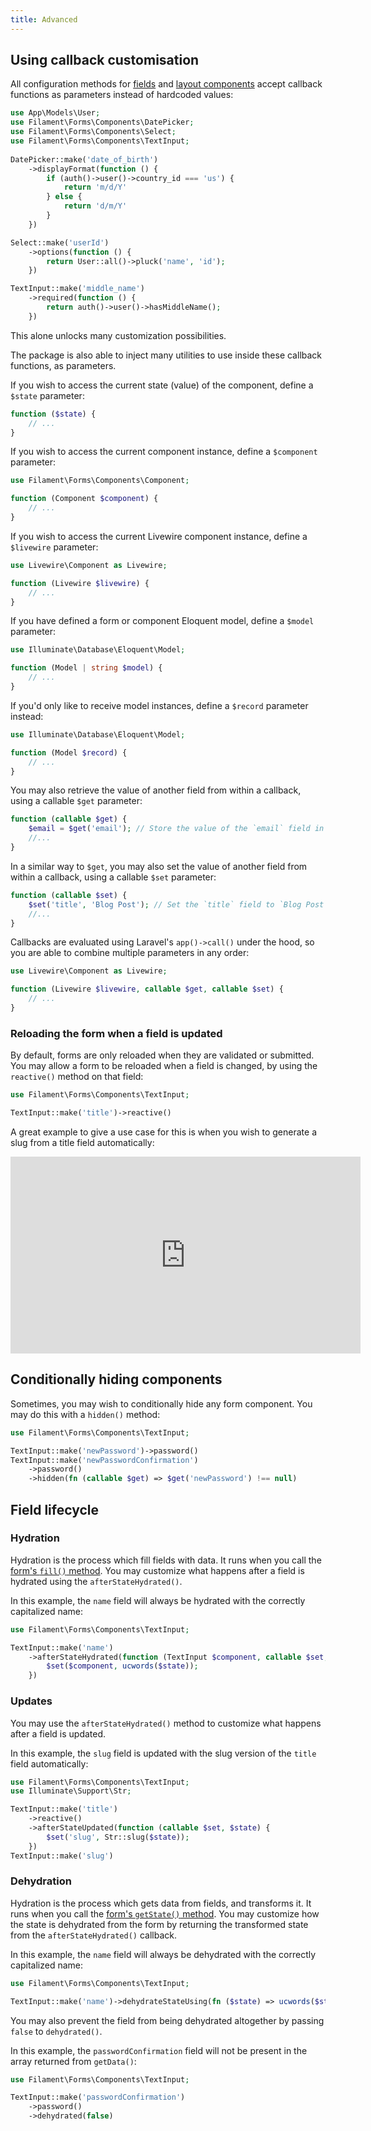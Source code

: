 ```yaml
---
title: Advanced
---
```


## Using callback customisation

All configuration methods for [fields](fields) and [layout components](layout) accept callback functions as parameters instead of hardcoded values:

```php
use App\Models\User;
use Filament\Forms\Components\DatePicker;
use Filament\Forms\Components\Select;
use Filament\Forms\Components\TextInput;
    
DatePicker::make('date_of_birth')
    ->displayFormat(function () {
        if (auth()->user()->country_id === 'us') {
            return 'm/d/Y'
        } else {
            return 'd/m/Y'
        }
    })

Select::make('userId')
    ->options(function () {
        return User::all()->pluck('name', 'id');
    })

TextInput::make('middle_name')
    ->required(function () {
        return auth()->user()->hasMiddleName();
    })
```

This alone unlocks many customization possibilities.

The package is also able to inject many utilities to use inside these callback functions, as parameters.

If you wish to access the current state (value) of the component, define a `$state` parameter:

```php
function ($state) {
    // ...
}
```

If you wish to access the current component instance, define a `$component` parameter:

```php
use Filament\Forms\Components\Component;

function (Component $component) {
    // ...
}
```

If you wish to access the current Livewire component instance, define a `$livewire` parameter:

```php
use Livewire\Component as Livewire;

function (Livewire $livewire) {
    // ...
}
```

If you have defined a form or component Eloquent model, define a `$model` parameter:

```php
use Illuminate\Database\Eloquent\Model;

function (Model | string $model) {
    // ...
}
```

If you'd only like to receive model instances, define a `$record` parameter instead:

```php
use Illuminate\Database\Eloquent\Model;

function (Model $record) {
    // ...
}
```

You may also retrieve the value of another field from within a callback, using a callable `$get` parameter:

```php
function (callable $get) {
    $email = $get('email'); // Store the value of the `email` field in the `$email` variable.
    //...
}
```

In a similar way to `$get`, you may also set the value of another field from within a callback, using a callable `$set` parameter:

```php
function (callable $set) {
    $set('title', 'Blog Post'); // Set the `title` field to `Blog Post`.
    //...
}
```

Callbacks are evaluated using Laravel's `app()->call()` under the hood, so you are able to combine multiple parameters in any order:

```php
use Livewire\Component as Livewire;

function (Livewire $livewire, callable $get, callable $set) {
    // ...
}
```

### Reloading the form when a field is updated

By default, forms are only reloaded when they are validated or submitted. You may allow a form to be reloaded when a field is changed, by using the `reactive()` method on that field:

```php
use Filament\Forms\Components\TextInput;

TextInput::make('title')->reactive()
```

A great example to give a use case for this is when you wish to generate a slug from a title field automatically:

<iframe width="560" height="315" src="https://www.youtube.com/embed/GNsk5z7-PEs" title="YouTube video player" frameborder="0" allow="accelerometer; autoplay; clipboard-write; encrypted-media; gyroscope; picture-in-picture" allowfullscreen></iframe>

## Conditionally hiding components

Sometimes, you may wish to conditionally hide any form component. You may do this with a `hidden()` method:

```php
use Filament\Forms\Components\TextInput;

TextInput::make('newPassword')->password()
TextInput::make('newPasswordConfirmation')
    ->password()
    ->hidden(fn (callable $get) => $get('newPassword') !== null)
```

## Field lifecycle

### Hydration

Hydration is the process which fill fields with data. It runs when you call the [form's `fill()` method](getting-started#filling-forms-with-data). You may customize what happens after a field is hydrated using the `afterStateHydrated()`.

In this example, the `name` field will always be hydrated with the correctly capitalized name:

```php
use Filament\Forms\Components\TextInput;

TextInput::make('name')
    ->afterStateHydrated(function (TextInput $component, callable $set, $state) {
        $set($component, ucwords($state));
    })
```

### Updates

You may use the `afterStateHydrated()` method to customize what happens after a field is updated.

In this example, the `slug` field is updated with the slug version of the `title` field automatically:

```php
use Filament\Forms\Components\TextInput;
use Illuminate\Support\Str;

TextInput::make('title')
    ->reactive()
    ->afterStateUpdated(function (callable $set, $state) {
        $set('slug', Str::slug($state));
    })
TextInput::make('slug')
```

### Dehydration

Hydration is the process which gets data from fields, and transforms it. It runs when you call the [form's `getState()` method](getting-started#getting-data-from-forms). You may customize how the state is dehydrated from the form by returning the transformed state from the `afterStateHydrated()` callback.

In this example, the `name` field will always be dehydrated with the correctly capitalized name:

```php
use Filament\Forms\Components\TextInput;

TextInput::make('name')->dehydrateStateUsing(fn ($state) => ucwords($state))
```

You may also prevent the field from being dehydrated altogether by passing `false` to `dehydrated()`.

In this example, the `passwordConfirmation` field will not be present in the array returned from `getData()`:

```php
use Filament\Forms\Components\TextInput;

TextInput::make('passwordConfirmation')
    ->password()
    ->dehydrated(false)
```
